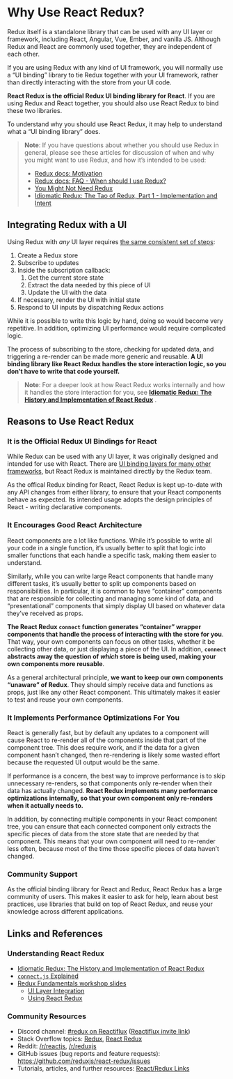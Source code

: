  

Why Use React Redux?
====================

Redux itself is a standalone library that can be used with any UI layer or framework, including React, Angular, Vue, Ember, and vanilla JS. Although Redux and React are commonly used together, they are independent of each other.

If you are using Redux with any kind of UI framework, you will normally use a “UI binding” library to tie Redux together with your UI framework, rather than directly interacting with the store from your UI code.

**React Redux is the official Redux UI binding library for React**. If you are using Redux and React together, you should also use React Redux to bind these two libraries.

To understand why you should use React Redux, it may help to understand what a “UI binding library” does.

> **Note**: If you have questions about whether you should use Redux in general, please see these articles for discussion of when and why you might want to use Redux, and how it’s intended to be used:
>
> -   [Redux docs: Motivation](https://redux.js.org/introduction/motivation)
> -   [Redux docs: FAQ - When should I use Redux?](https://redux.js.org/faq/general#when-should-i-use-redux)
> -   [You Might Not Need Redux](https://medium.com/@dan_abramov/you-might-not-need-redux-be46360cf367)
> -   [Idiomatic Redux: The Tao of Redux, Part 1 - Implementation and Intent](https://blog.isquaredsoftware.com/2017/05/idiomatic-redux-tao-of-redux-part-1/)

Integrating Redux with a UI
---------------------------

Using Redux with *any* UI layer requires [the same consistent set of steps](https://blog.isquaredsoftware.com/presentations/workshops/redux-fundamentals/ui-layer.html#/4):

1.  Create a Redux store
2.  Subscribe to updates
3.  Inside the subscription callback:
    1.  Get the current store state
    2.  Extract the data needed by this piece of UI
    3.  Update the UI with the data
4.  If necessary, render the UI with initial state
5.  Respond to UI inputs by dispatching Redux actions

While it is possible to write this logic by hand, doing so would become very repetitive. In addition, optimizing UI performance would require complicated logic.

The process of subscribing to the store, checking for updated data, and triggering a re-render can be made more generic and reusable. **A UI binding library like React Redux handles the store interaction logic, so you don’t have to write that code yourself.**

> **Note**: For a deeper look at how React Redux works internally and how it handles the store interaction for you, see **[Idiomatic Redux: The History and Implementation of React Redux](https://blog.isquaredsoftware.com/2018/11/react-redux-history-implementation/)** .

Reasons to Use React Redux
--------------------------

### It is the Official Redux UI Bindings for React

While Redux can be used with any UI layer, it was originally designed and intended for use with React. There are [UI binding layers for many other frameworks](https://redux.js.org/introduction/ecosystem#library-integration-and-bindings), but React Redux is maintained directly by the Redux team.

As the offical Redux binding for React, React Redux is kept up-to-date with any API changes from either library, to ensure that your React components behave as expected. Its intended usage adopts the design principles of React - writing declarative components.

### It Encourages Good React Architecture

React components are a lot like functions. While it’s possible to write all your code in a single function, it’s usually better to split that logic into smaller functions that each handle a specific task, making them easier to understand.

Similarly, while you can write large React components that handle many different tasks, it’s usually better to split up components based on responsibilities. In particular, it is common to have “container” components that are responsible for collecting and managing some kind of data, and “presentational” components that simply display UI based on whatever data they’ve received as props.

**The React Redux `connect` function generates “container” wrapper components that handle the process of interacting with the store for you**. That way, your own components can focus on other tasks, whether it be collecting other data, or just displaying a piece of the UI. In addition, **`connect` abstracts away the question of *which* store is being used, making your own components more reusable**.

As a general architectural principle, **we want to keep our own components “unaware” of Redux**. They should simply receive data and functions as props, just like any other React component. This ultimately makes it easier to test and reuse your own components.

### It Implements Performance Optimizations For You

React is generally fast, but by default any updates to a component will cause React to re-render all of the components inside that part of the component tree. This does require work, and if the data for a given component hasn’t changed, then re-rendering is likely some wasted effort because the requested UI output would be the same.

If performance is a concern, the best way to improve performance is to skip unnecessary re-renders, so that components only re-render when their data has actually changed. **React Redux implements many performance optimizations internally, so that your own component only re-renders when it actually needs to.**

In addition, by connecting multiple components in your React component tree, you can ensure that each connected component only extracts the specific pieces of data from the store state that are needed by that component. This means that your own component will need to re-render less often, because most of the time those specific pieces of data haven’t changed.

### Community Support

As the official binding library for React and Redux, React Redux has a large community of users. This makes it easier to ask for help, learn about best practices, use libraries that build on top of React Redux, and reuse your knowledge across different applications.

Links and References
--------------------

### Understanding React Redux

-   [Idiomatic Redux: The History and Implementation of React Redux](https://blog.isquaredsoftware.com/2018/11/react-redux-history-implementation/)
-   [`connect.js` Explained](https://gist.github.com/gaearon/1d19088790e70ac32ea636c025ba424e)
-   [Redux Fundamentals workshop slides](https://blog.isquaredsoftware.com/2018/06/redux-fundamentals-workshop-slides/)
    -   [UI Layer Integration](https://blog.isquaredsoftware.com/presentations/workshops/redux-fundamentals/ui-layer.html)
    -   [Using React Redux](https://blog.isquaredsoftware.com/presentations/workshops/redux-fundamentals/react-redux.html)

### Community Resources

-   Discord channel: [\#redux on Reactiflux](https://discord.gg/0ZcbPKXt5bZ6au5t) ([Reactiflux invite link](https://reactiflux.com))
-   Stack Overflow topics: [Redux](https://stackoverflow.com/questions/tagged/redux), [React Redux](https://stackoverflow.com/questions/tagged/redux)
-   Reddit: [/r/reactjs](https://www.reddit.com/r/reactjs/), [/r/reduxjs](https://www.reddit.com/r/reduxjs/)
-   GitHub issues (bug reports and feature requests): https://github.com/reduxjs/react-redux/issues
-   Tutorials, articles, and further resources: [React/Redux Links](https://github.com/markerikson/react-redux-links)
